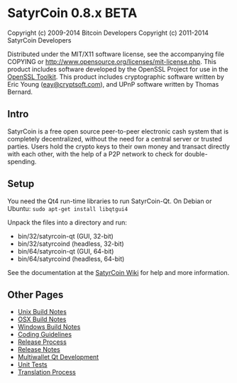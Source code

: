 SatyrCoin 0.8.x BETA
====================

Copyright (c) 2009-2014 Bitcoin Developers
Copyright (c) 2011-2014 SatyrCoin Developers

Distributed under the MIT/X11 software license, see the accompanying
file COPYING or http://www.opensource.org/licenses/mit-license.php.
This product includes software developed by the OpenSSL Project for use in the [OpenSSL Toolkit](http://www.openssl.org/). This product includes
cryptographic software written by Eric Young ([eay@cryptsoft.com](mailto:eay@cryptsoft.com)), and UPnP software written by Thomas Bernard.


Intro
---------------------
SatyrCoin is a free open source peer-to-peer electronic cash system that is
completely decentralized, without the need for a central server or trusted
parties.  Users hold the crypto keys to their own money and transact directly
with each other, with the help of a P2P network to check for double-spending.


Setup
---------------------
You need the Qt4 run-time libraries to run SatyrCoin-Qt. On Debian or Ubuntu:
	`sudo apt-get install libqtgui4`

Unpack the files into a directory and run:

- bin/32/satyrcoin-qt (GUI, 32-bit)
- bin/32/satyrcoind (headless, 32-bit)
- bin/64/satyrcoin-qt (GUI, 64-bit)
- bin/64/satyrcoind (headless, 64-bit)

See the documentation at the [SatyrCoin Wiki](http://satyrcoin.info)
for help and more information.


Other Pages
---------------------
- [Unix Build Notes](build-unix.md)
- [OSX Build Notes](build-osx.md)
- [Windows Build Notes](build-msw.md)
- [Coding Guidelines](coding.md)
- [Release Process](release-process.md)
- [Release Notes](release-notes.md)
- [Multiwallet Qt Development](multiwallet-qt.md)
- [Unit Tests](unit-tests.md)
- [Translation Process](translation_process.md)
